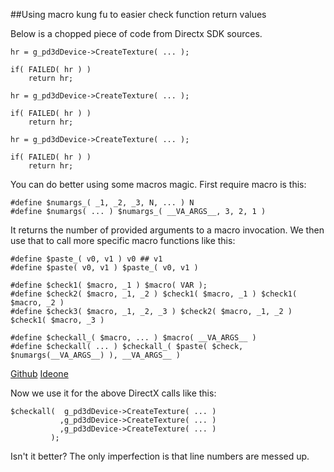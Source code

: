 
##Using macro kung fu to easier check function return values

  Below is a chopped piece of code from Directx SDK sources.

    hr = g_pd3dDevice->CreateTexture( ... );
    
    if( FAILED( hr ) )
        return hr;
    
    hr = g_pd3dDevice->CreateTexture( ... );
    
    if( FAILED( hr ) )
        return hr;
    
    hr = g_pd3dDevice->CreateTexture( ... );
    
    if( FAILED( hr ) )
        return hr;


  You can do better using some macros magic. First require macro is this:


    #define $numargs_( _1, _2, _3, N, ... ) N
    #define $numargs( ... ) $numargs_( __VA_ARGS__, 3, 2, 1 )


  It returns the number of provided arguments to a macro invocation. We then use that to call
  more specific macro functions like this:


    #define $paste_( v0, v1 ) v0 ## v1
    #define $paste( v0, v1 ) $paste_( v0, v1 )
    
    #define $check1( $macro, _1 ) $macro( VAR );
    #define $check2( $macro, _1, _2 ) $check1( $macro, _1 ) $check1( $macro, _2 )
    #define $check3( $macro, _1, _2, _3 ) $check2( $macro, _1, _2 ) $check1( $macro, _3 )
    
    #define $checkall_( $macro, ... ) $macro( __VA_ARGS__ )
    #define $checkall( ... ) $checkall_( $paste( $check, $numargs(__VA_ARGS__) ), __VA_ARGS__ )

  [Github](https://github.com/alexpolt/poetry/blob/master/macros.h) [Ideone](http://ideone.com/Q9uoPV)


  Now we use it for the above DirectX calls like this:


    $checkall(  g_pd3dDevice->CreateTexture( ... )
               ,g_pd3dDevice->CreateTexture( ... )
               ,g_pd3dDevice->CreateTexture( ... ) 
             );


  Isn't it better? The only imperfection is that line numbers are messed up.

